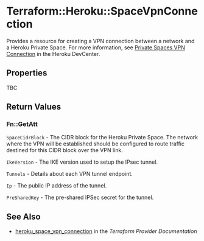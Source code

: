 # Terraform::Heroku::SpaceVpnConnection

Provides a resource for creating a VPN connection between a network and a Heroku Private Space. For more information, see [Private Spaces VPN Connection](https://devcenter.heroku.com/articles/private-space-vpn-connection?preview=1) in the Heroku DevCenter.

## Properties

TBC

## Return Values

### Fn::GetAtt

`SpaceCidrBlock` - The CIDR block for the Heroku Private Space. The network where the VPN will be established should be configured to route traffic destined for this CIDR block over the VPN link.

`IkeVersion` - The IKE version used to setup the IPsec tunnel.

`Tunnels` - Details about each VPN tunnel endpoint.

`Ip` - The public IP address of the tunnel.

`PreSharedKey` - The pre-shared IPSec secret for the tunnel.

## See Also

* [heroku_space_vpn_connection](https://www.terraform.io/docs/providers/heroku/r/space_vpn_connection.html) in the _Terraform Provider Documentation_